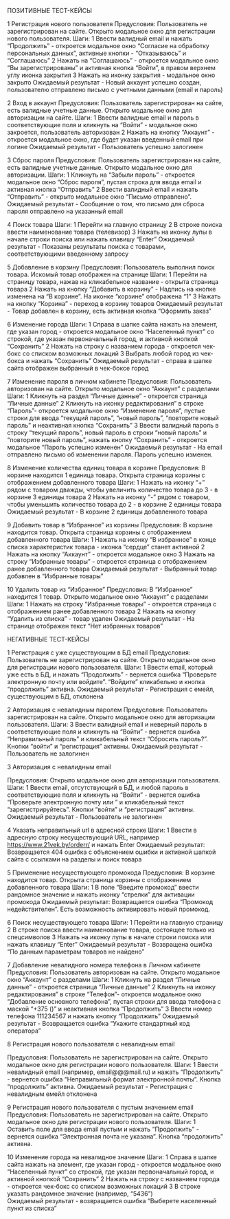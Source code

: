 ПОЗИТИВНЫЕ ТЕСТ-КЕЙСЫ

1 Регистрация нового пользователя
Предусловия: Пользователь не зарегистрирован на сайте. Открыто модальное окно для регистрации нового пользователя.
Шаги:
1 Ввести валидный email и нажать “Продолжить” - откроется модальное окно “Согласие на обработку персональных данных”, активные кнопки - “Отказываюсь” и “Соглашаюсь”
2 Нажать на “Соглашаюсь” - откроется модальное окно “Вы зарегистрированы” и активная кнопка “Войти”, в правом верхнем углу иконка закрытия
3 Нажать на иконку закрытия - модальное окно закрыто
Ожидаемый результат - Новый аккаунт успешно создан, пользователю отправлено письмо с учетными данными (email и пароль)

2 Вход в аккаунт
Предусловия: Пользователь зарегистрирован на сайте, есть валидные учетные данные. Открыто модальное окно для авторизации на сайте.
Шаги:
1 Ввести валидные email и пароль в соответствующие поля и кликнуть на “Войти” - модальное окно закроется, пользователь авторизован
2 Нажать на кнопку “Аккаунт” - откроется модальное окно, где будет указан введенный email при логине
Ожидаемый результат - Пользователь успешно залогинен

3 Сброс пароля
Предусловия: Пользователь зарегистрирован на сайте, есть валидные учетные данные. Открыто модальное окно для авторизации.
Шаги:
1 Кликнуть на “Забыли пароль” - откроется модальное окно “Сброс пароля”, пустая строка для ввода email и активная кнопка “Отправить”
2 Ввести валидный email и нажать “Отправить” - открыто модальное окно “Письмо отправлено”.
Ожидаемый результат - Сообщение о том, что письмо для сброса пароля отправлено на указанный email

4 Поиск товара
Шаги:
1 Перейти на главную страницу
2 В строке поиска ввести наименование товара (телевизор)
3 Нажать на иконку лупы в начале строки поиска или нажать клавишу “Enter”
Ожидаемый результат - Показаны результаты поиска с товарами, соответствующими введенному запросу

5 Добавление в корзину
Предусловия: Пользователь выполнил поиск товара. Искомый товар отображен на странице
Шаги:
1 Перейти на страницу товара, нажав на кликабельное название - открыта страница товара
2 Нажать на кнопку “Добавить в корзину” - Надпись на кнопке изменена на “В корзине”. На иконке “корзине” отображена “1”
3 Нажать на кнопку “Корзина” - переход в корзину товаров
Ожидаемый результат - Товар добавлен в корзину, есть активная кнопка “Оформить заказ”

6 Изменение города
Шаги:
1 Справа в шапке сайта нажать на элемент, где указан город - откроется модальное окно “Населенный пункт” со строкой, где указан первоначальный город, и активной кнопкой “Сохранить”
2 Нажать на строку с названием города - откроется чек-бокс со списком возможных локаций
3 Выбрать любой город из чек-бокса и нажать “Сохранить”
Ожидаемый результат - справа в шапке сайта отображен выбранный в чек-боксе город

7 Изменение пароля в личном кабинете
Предусловия: Пользователь авторизован на сайте. Открыто модальное окно “Аккаунт” с разделами
Шаги:
1 Кликнуть на раздел “Личные данные” - откроется страница “Личные данные”
2 Кликнуть на иконку редактирования” в строке “Пароль”- откроется модальное окно “Изменение пароля”, пустые строки для ввода “текущий пароль”, “новый пароль”, “повторите новый пароль” и неактивная кнопка “Сохранить”
3 Ввести валидный пароль в строку “текущий пароль”, новый пароль в строки “новый пароль” и “повторите новый пароль”, нажать кнопку “Сохранить” - откроется модальное “Пароль успешно изменен”
Ожидаемый результат - На email отправлено письмо об изменении пароля. Пароль успешно изменен.

8 Изменение количества единиц товара в корзине
Предусловия: В корзине находится 1 единица товара.
Открыта страница корзины с отображением добавленного товара
Шаги:
1 Нажать на иконку “+” рядом с товаром дважды, чтобы увеличить количество товара до 3 - в корзине 3 единицы товара
2 Нажать на иконку “-” рядом с товаром, чтобы уменьшить количество товара до 2 - в корзине 2 единицы товара
Ожидаемый результат - В корзине 2 единицы добавленного товара

9 Добавить товар в “Избранное” из корзины
Предусловия: В корзине находится товар.
Открыта страница корзины с отображением добавленного товара
Шаги:
1 Нажать на иконку “В избранное” в конце списка характеристик товара - иконка “сердце” станет активной
2 Нажать на кнопку “Аккаунт” - откроется модальное окно
3 Нажать на строку “Избранные товары” - откроется страница с отображением ранее добавленного товара
Ожидаемый результат - Выбранный товар добавлен в “Избранные товары”

10 Удалить товар из “Избранное”
Предусловия: В “Избранное” находится 1 товар.
Открыто модальное окно “Аккаунт” с разделами
Шаги:
1 Нажать на строку “Избранные товары” - откроется страница с отображением ранее добавленного товара
2 Нажать на кнопку “Удалить из списка” - товар удален
Ожидаемый результат - На странице отображен текст “Нет избранных товаров”

НЕГАТИВНЫЕ ТЕСТ-КЕЙСЫ

1 Регистрация с уже существующим в БД email
Предусловия: Пользователь не зарегистрирован на сайте. Открыто модальное окно для регистрации нового пользователя.
Шаги:
1 Ввести email, который уже есть в БД, и нажать “Продолжить” - вернется ошибка “Проверьте электронную почту или войдите”. “Войдите” кликабельно и кнопка “продолжить” активна.
Ожидаемый результат - Регистрация с емейл, существующим в БД, отклонена

2 Авторизация с невалидным паролем
Предусловия: Пользователь зарегистрирован на сайте. Открыто модальное окно для авторизации пользователя.
Шаги:
3 Ввести валидный email и неверный пароль в соответствующие поля и кликнуть на “Войти” - вернется ошибка “Неправильный пароль” и кликабельный текст “Сбросить пароль?”. Кнопки “войти” и “регистрация” активны.
Ожидаемый результат - Пользователь не залогинен

3 Авторизация с невалидным email

Предусловия: Открыто модальное окно для авторизации пользователя.
Шаги:
1 Ввести email, отсутствующий в БД, и любой пароль в соответствующие поля и кликнуть на “Войти” - вернется ошибка “Проверьте электронную почту или ” и кликабельный текст “зарегистрируйтесь”. Кнопки “войти” и “регистрация” активны.
Ожидаемый результат - Пользователь не залогинен

4 Указать неправильный url в адресной строке
Шаги:
1 Ввести в адресную строку несуществующий URL, например https://www.21vek.by/orderr/ и нажать Enter
Ожидаемый результат: Возвращается 404 ошибка с объяснением ошибки и активной шапкой сайта с ссылками на разделы и поиск товара

5 Применение несуществующего промокода
Предусловия: В корзине находится товар.
Открыта страница корзины с отображением добавленного товара
Шаги:
1 В поле “Введите промокод” ввести рандомное значение и нажать иконку “стрелки” для активации промокода
Ожидаемый результат: Возвращается ошибка “Промокод недействителен”. Есть возможность активировать новый промокод.

6 Поиск несуществующего товара
Шаги:
1 Перейти на главную страницу
2 В строке поиска ввести наименование товара, состоящее только из спецсимволов
3 Нажать на иконку лупы в начале строки поиска или нажать клавишу “Enter”
Ожидаемый результат - Возвращена ошибка “По данным параметрам товаров не найдено”

7 Добавление невалидного номера телефона в Личном кабинете
Предусловия: Пользователь авторизован на сайте. Открыто модальное окно “Аккаунт” с разделами
Шаги:
1 Кликнуть на раздел “Личные данные” - откроется страница “Личные данные”
2 Кликнуть на иконку редактирования” в строке “Телефон”- откроется модальное окно “Добавление основного телефона”, пустая строки для ввода телефона с маской “+375 ()” и неактивная кнопка “Продолжить”
3 Ввести номер телефона 111234567 и нажать кнопку “Продолжить”
Ожидаемый результат - Возвращается ошибка “Укажите стандартный код оператора”

8 Регистрация нового пользователя с невалидным email

Предусловия: Пользователь не зарегистрирован на сайте. Открыто модальное окно для регистрации нового пользователя.
Шаги:
1 Ввести невалидный email (например, email@@@mail.ru) и нажать “Продолжить” - вернется ошибка “Неправильный формат электронной почты”. Кнопка “продолжить” активна.
Ожидаемый результат - Регистрация с невалидным емейл отклонена

9 Регистрация нового пользователя с пустым значением email
Предусловия: Пользователь не зарегистрирован на сайте. Открыто модальное окно для регистрации нового пользователя.
Шаги:
1 Оставить поле для ввода email пустым и нажать “Продолжить” - вернется ошибка “Электронная почта не указана”. Кнопка “продолжить” активна.

10 Изменение города на невалидное значение
Шаги:
1 Справа в шапке сайта нажать на элемент, где указан город - откроется модальное окно “Населенный пункт” со строкой, где указан первоначальный город, и активной кнопкой “Сохранить”
2 Нажать на строку с названием города - откроется чек-бокс со списком возможных локаций
3 В строке указать рандомное значение (например, “5436”)  
Ожидаемый результат - возвращается ошибка “Выберете населенный пункт из списка”
